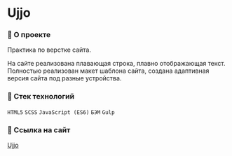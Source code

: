 # Ujjo

### :herb: О проекте
Практика по верстке сайта.

На сайте реализована плавающая строка, плавно отображающая текст. Полностью реализован макет шаблона сайта, создана адаптивная версия сайта под разные устройства.
### :herb: Стек технологий
`HTML5` `SCSS` `JavaScript (ES6)` `БЭМ` `Gulp`

### :herb: Ссылка на сайт
[Ujjo](https://nabandz.github.io/Ujjo/)
